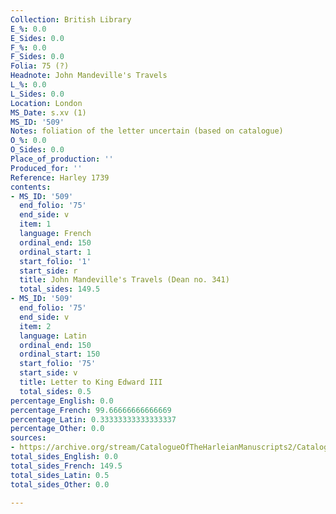 ```yaml
---
Collection: British Library
E_%: 0.0
E_Sides: 0.0
F_%: 0.0
F_Sides: 0.0
Folia: 75 (?)
Headnote: John Mandeville's Travels
L_%: 0.0
L_Sides: 0.0
Location: London
MS_Date: s.xv (1)
MS_ID: '509'
Notes: foliation of the letter uncertain (based on catalogue)
O_%: 0.0
O_Sides: 0.0
Place_of_production: ''
Produced_for: ''
Reference: Harley 1739
contents:
- MS_ID: '509'
  end_folio: '75'
  end_side: v
  item: 1
  language: French
  ordinal_end: 150
  ordinal_start: 1
  start_folio: '1'
  start_side: r
  title: John Mandeville's Travels (Dean no. 341)
  total_sides: 149.5
- MS_ID: '509'
  end_folio: '75'
  end_side: v
  item: 2
  language: Latin
  ordinal_end: 150
  ordinal_start: 150
  start_folio: '75'
  start_side: v
  title: Letter to King Edward III
  total_sides: 0.5
percentage_English: 0.0
percentage_French: 99.66666666666669
percentage_Latin: 0.33333333333333337
percentage_Other: 0.0
sources:
- https://archive.org/stream/CatalogueOfTheHarleianManuscripts2/Catalogue_of_the_Harleian_Manuscripts_2#page/n202/mode/1up
total_sides_English: 0.0
total_sides_French: 149.5
total_sides_Latin: 0.5
total_sides_Other: 0.0

---
```

